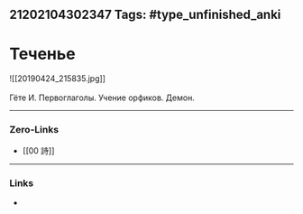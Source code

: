 21202104302347
Tags: #type_unfinished_anki 
---
# Теченье

![[20190424_215835.jpg]]<br><br>Гёте И. Первоглаголы. Учение орфиков. Демон.

---
### Zero-Links
- [[00 詩]]
---
### Links
-
